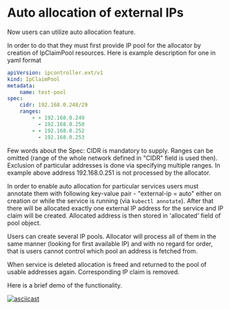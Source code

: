 Auto allocation of external IPs
===============================

Now users can utilize auto allocation feature.

In order to do that they must first provide
IP pool for the allocator by creation of IpClaimPool resources.
Here is example description for one in yaml format

```yaml
apiVersion: ipcontroller.ext/v1
kind: IpClaimPool
metadata:
    name: test-pool
spec:
    cidr: 192.168.0.248/29
    ranges:
        - - 192.168.0.249
          - 192.168.0.250
        - - 192.168.0.252
          - 192.168.0.253
```

Few words about the Spec: CIDR is mandatory to supply.
Ranges can be omitted (range of the whole network defined in "CIDR" field is used then).
Exclusion of particular addresses is done via specifying multiple ranges.
In example above address 192.168.0.251 is not processed by the allocator.

In order to enable auto allocation for particular services users
must annotate them with following key-value pair - "external-ip = auto"
either on creation or while the service is running (via `kubectl annotate`).
After that there will be allocated exactly one external IP address for the service
and IP claim will be created. Allocated address is then stored in 'allocated' field of pool
object.

Users can create several IP pools. Allocator will process all of them in the same manner
(looking for first available IP) and with no regard for order, that is users cannot control
which pool an address is fetched from.

When service is deleted allocation is freed and returned to the pool of usable addresses
again. Corresponding IP claim is removed.

Here is a brief demo of the functionality.

[![asciicast](https://asciinema.org/a/6uyrkfn66nufzpuhrwt1veshb.png)](https://asciinema.org/a/6uyrkfn66nufzpuhrwt1veshb)

